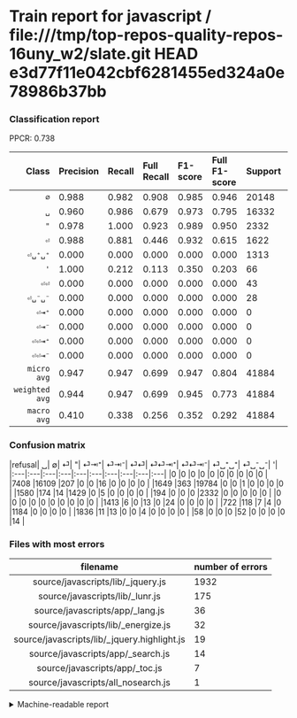 # Train report for javascript / file:///tmp/top-repos-quality-repos-16uny_w2/slate.git HEAD e3d77f11e042cbf6281455ed324a0e78986b37bb

### Classification report

PPCR: 0.738

| Class | Precision | Recall | Full Recall | F1-score | Full F1-score | Support | Full Support | PPCR |
|------:|:----------|:-------|:------------|:---------|:---------|:--------|:-------------|:-----|
| `∅` | 0.988| 0.982| 0.908| 0.985| 0.946| 20148| 21797| 0.924 |
| `␣` | 0.960| 0.986| 0.679| 0.973| 0.795| 16332| 23740| 0.688 |
| `"` | 0.978| 1.000| 0.923| 0.989| 0.950| 2332| 2526| 0.923 |
| `⏎` | 0.988| 0.881| 0.446| 0.932| 0.615| 1622| 3202| 0.507 |
| `⏎␣⁺␣⁺` | 0.000| 0.000| 0.000| 0.000| 0.000| 1313| 2035| 0.645 |
| `'` | 1.000| 0.212| 0.113| 0.350| 0.203| 66| 124| 0.532 |
| `⏎⏎` | 0.000| 0.000| 0.000| 0.000| 0.000| 43| 1456| 0.030 |
| `⏎␣⁻␣⁻` | 0.000| 0.000| 0.000| 0.000| 0.000| 28| 1864| 0.015 |
| `⏎⇥⁺` | 0.000| 0.000| 0.000| 0.000| 0.000| 0| 0| 0.000 |
| `⏎⇥⁻` | 0.000| 0.000| 0.000| 0.000| 0.000| 0| 0| 0.000 |
| `⏎⏎⇥⁺` | 0.000| 0.000| 0.000| 0.000| 0.000| 0| 0| 0.000 |
| `⏎⏎⇥⁻` | 0.000| 0.000| 0.000| 0.000| 0.000| 0| 0| 0.000 |
| `micro avg` | 0.947| 0.947| 0.699| 0.947| 0.804| 41884| 56744| 0.738 |
| `weighted avg` | 0.944| 0.947| 0.699| 0.945| 0.773| 41884| 56744| 0.738 |
| `macro avg` | 0.410| 0.338| 0.256| 0.352| 0.292| 41884| 56744| 0.738 |

### Confusion matrix

|refusal|  ␣| ∅| ⏎| "| ⏎⇥⁺| ⏎⇥⁻| ⏎⏎| ⏎⏎⇥⁺| ⏎⏎⇥⁻| ⏎␣⁺␣⁺| ⏎␣⁻␣⁻| '| 
|:---|:---|:---|:---|:---|:---|:---|:---|:---|:---|
|0 |0 |0 |0 |0 |0 |0 |0 |0 |0 |
|7408 |16109 |207 |0 |0 |16 |0 |0 |0 |0 |
|1649 |363 |19784 |0 |0 |1 |0 |0 |0 |0 |
|1580 |174 |14 |1429 |0 |5 |0 |0 |0 |0 |
|194 |0 |0 |0 |2332 |0 |0 |0 |0 |0 |
|0 |0 |0 |0 |0 |0 |0 |0 |0 |0 |
|1413 |6 |0 |13 |0 |24 |0 |0 |0 |0 |
|722 |118 |7 |4 |0 |1184 |0 |0 |0 |0 |
|1836 |11 |13 |0 |0 |4 |0 |0 |0 |0 |
|58 |0 |0 |0 |52 |0 |0 |0 |0 |14 |

### Files with most errors

| filename | number of errors|
|:----:|:-----|
| source/javascripts/lib/_jquery.js | 1932 |
| source/javascripts/lib/_lunr.js | 175 |
| source/javascripts/app/_lang.js | 36 |
| source/javascripts/lib/_energize.js | 32 |
| source/javascripts/lib/_jquery.highlight.js | 19 |
| source/javascripts/app/_search.js | 14 |
| source/javascripts/app/_toc.js | 7 |
| source/javascripts/all_nosearch.js | 1 |

<details>
    <summary>Machine-readable report</summary>
```json
{
  "cl_report": {"\"": {"f1-score": 0.9889737065309585, "precision": 0.9781879194630873, "recall": 1.0, "support": 2332}, "\u0027": {"f1-score": 0.35, "precision": 1.0, "recall": 0.21212121212121213, "support": 66}, "macro avg": {"f1-score": 0.35236972336341416, "precision": 0.4095292586662762, "recall": 0.3384509853641357, "support": 41884}, "micro avg": {"f1-score": 0.9470919682933817, "precision": 0.9470919682933817, "recall": 0.9470919682933817, "support": 41884}, "weighted avg": {"f1-score": 0.9448836063378135, "precision": 0.9438822726380433, "recall": 0.9470919682933817, "support": 41884}, "\u2205": {"f1-score": 0.9849401339207925, "precision": 0.9879650436953807, "recall": 0.9819336906889021, "support": 20148}, "\u23ce": {"f1-score": 0.9315514993481095, "precision": 0.9882434301521439, "recall": 0.8810110974106042, "support": 1622}, "\u23ce\u21e5\u207a": {"f1-score": 0.0, "precision": 0.0, "recall": 0.0, "support": 0}, "\u23ce\u21e5\u207b": {"f1-score": 0.0, "precision": 0.0, "recall": 0.0, "support": 0}, "\u23ce\u23ce": {"f1-score": 0.0, "precision": 0.0, "recall": 0.0, "support": 43}, "\u23ce\u23ce\u21e5\u207a": {"f1-score": 0.0, "precision": 0.0, "recall": 0.0, "support": 0}, "\u23ce\u23ce\u21e5\u207b": {"f1-score": 0.0, "precision": 0.0, "recall": 0.0, "support": 0}, "\u23ce\u2423\u207a\u2423\u207a": {"f1-score": 0.0, "precision": 0.0, "recall": 0.0, "support": 1313}, "\u23ce\u2423\u207b\u2423\u207b": {"f1-score": 0.0, "precision": 0.0, "recall": 0.0, "support": 28}, "\u2423": {"f1-score": 0.9729713405611089, "precision": 0.959954710684703, "recall": 0.9863458241489101, "support": 16332}},
  "cl_report_full": {"\"": {"f1-score": 0.94989816700611, "precision": 0.9781879194630873, "recall": 0.9231987331749802, "support": 2526}, "\u0027": {"f1-score": 0.2028985507246377, "precision": 1.0, "recall": 0.11290322580645161, "support": 124}, "macro avg": {"f1-score": 0.2924069720364553, "precision": 0.4095292586662762, "recall": 0.2557160638852779, "support": 56744}, "micro avg": {"f1-score": 0.8043963174757675, "precision": 0.9470919682933817, "recall": 0.6990695051459185, "support": 56744}, "weighted avg": {"f1-score": 0.7734959141862883, "precision": 0.8826176694803677, "recall": 0.6990695051459185, "support": 56744}, "\u2205": {"f1-score": 0.9461049208550523, "precision": 0.9879650436953807, "recall": 0.9076478414460706, "support": 21797}, "\u23ce": {"f1-score": 0.6148881239242685, "precision": 0.9882434301521439, "recall": 0.44628357276702063, "support": 3202}, "\u23ce\u21e5\u207a": {"f1-score": 0.0, "precision": 0.0, "recall": 0.0, "support": 0}, "\u23ce\u21e5\u207b": {"f1-score": 0.0, "precision": 0.0, "recall": 0.0, "support": 0}, "\u23ce\u23ce": {"f1-score": 0.0, "precision": 0.0, "recall": 0.0, "support": 1456}, "\u23ce\u23ce\u21e5\u207a": {"f1-score": 0.0, "precision": 0.0, "recall": 0.0, "support": 0}, "\u23ce\u23ce\u21e5\u207b": {"f1-score": 0.0, "precision": 0.0, "recall": 0.0, "support": 0}, "\u23ce\u2423\u207a\u2423\u207a": {"f1-score": 0.0, "precision": 0.0, "recall": 0.0, "support": 2035}, "\u23ce\u2423\u207b\u2423\u207b": {"f1-score": 0.0, "precision": 0.0, "recall": 0.0, "support": 1864}, "\u2423": {"f1-score": 0.7950939019273957, "precision": 0.959954710684703, "recall": 0.6785593934288121, "support": 23740}},
  "ppcr": 0.738122092203581
}
```
</details>
